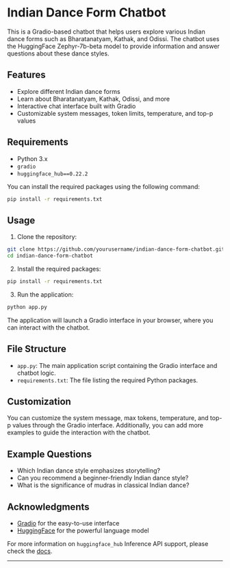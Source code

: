 
# Indian Dance Form Chatbot

This is a Gradio-based chatbot that helps users explore various Indian dance forms such as Bharatanatyam, Kathak, and Odissi. The chatbot uses the HuggingFace Zephyr-7b-beta model to provide information and answer questions about these dance styles.

## Features

- Explore different Indian dance forms
- Learn about Bharatanatyam, Kathak, Odissi, and more
- Interactive chat interface built with Gradio
- Customizable system messages, token limits, temperature, and top-p values

## Requirements

- Python 3.x
- `gradio`
- `huggingface_hub==0.22.2`

You can install the required packages using the following command:

```bash
pip install -r requirements.txt
```

## Usage

1. Clone the repository:

```bash
git clone https://github.com/yourusername/indian-dance-form-chatbot.git
cd indian-dance-form-chatbot
```

2. Install the required packages:

```bash
pip install -r requirements.txt
```

3. Run the application:

```bash
python app.py
```

The application will launch a Gradio interface in your browser, where you can interact with the chatbot.

## File Structure

- `app.py`: The main application script containing the Gradio interface and chatbot logic.
- `requirements.txt`: The file listing the required Python packages.

## Customization

You can customize the system message, max tokens, temperature, and top-p values through the Gradio interface. Additionally, you can add more examples to guide the interaction with the chatbot.

## Example Questions

- Which Indian dance style emphasizes storytelling?
- Can you recommend a beginner-friendly Indian dance style?
- What is the significance of mudras in classical Indian dance?

## Acknowledgments

- [Gradio](https://www.gradio.app/) for the easy-to-use interface
- [HuggingFace](https://huggingface.co/) for the powerful language model

For more information on `huggingface_hub` Inference API support, please check the [docs](https://huggingface.co/docs/huggingface_hub/v0.22.2/en/guides/inference).

---
